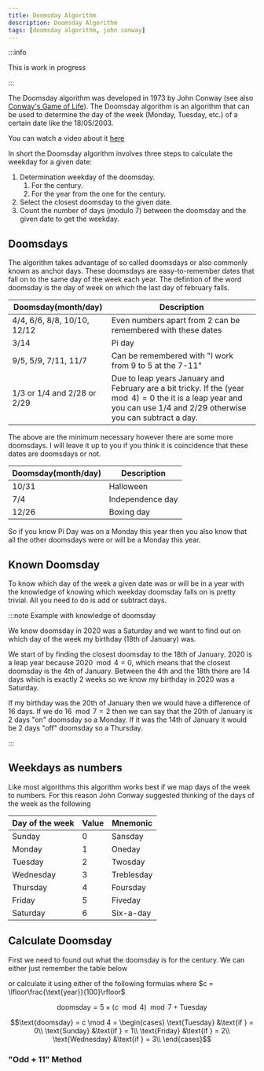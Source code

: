 ```yaml
---
title: Doomsday Algorithm
description: Doomsday Algorithm
tags: [doomsday algorithm, john conway]
---
```

:::info

This is work in progress

:::

The Doomsday algorithm was developed in 1973 by John Conway (see also [Conway's Game of Life](https://en.wikipedia.org/wiki/Conway%27s_Game_of_Life)). The Doomsday algorithm is an algorithm that can be used to determine the day of the week (Monday, Tuesday, etc.) of a certain date like the 18/05/2003.

You can watch a video about it [here](https://www.youtube.com/watch?v=z2x3SSBVGJU&t=0s)

In short the Doomsday algorithm involves three steps to calculate the weekday for a given date:

1. Determination weekday of the doomsday.
   1. For the century.
   2. For the year from the one for the century.
2. Select the closest doomsday to the given date.
3. Count the number of days (modulo 7) between the doomsday and the given date to get the weekday.

## Doomsdays

The algorithm takes advantage of so called doomsdays or also commonly known as anchor days. These doomsdays are easy-to-remember dates that fall on to the same day of the week each year. The defintion of the word doomsday is the day of week on which the last day of february falls.

| Doomsday(month/day)         | Description                                                                                                                                                                   |
| --------------------------- | ----------------------------------------------------------------------------------------------------------------------------------------------------------------------------- |
| 4/4, 6/6, 8/8, 10/10, 12/12 | Even numbers apart from 2 can be remembered with these dates                                                                                                                  |
| 3/14                        | Pi day                                                                                                                                                                        |
| 9/5, 5/9, 7/11, 11/7        | Can be remembered with "I work from 9 to 5 at the 7-11"                                                                                                                       |
| 1/3 or 1/4 and 2/28 or 2/29 | Due to leap years January and February are a bit tricky. If the $(\text{year}\mod 4) = 0$ the it is a leap year and you can use 1/4 and 2/29 otherwise you can subtract a day. |

The above are the minimum necessary however there are some more doomsdays. I will leave it up to you if you think it is coincidence that these dates are doomsdays or not.

| Doomsday(month/day) | Description      |
| ------------------- | ---------------- |
| 10/31               | Halloween        |
| 7/4                 | Independence day |
| 12/26               | Boxing day       |

So if you know Pi Day was on a Monday this year then you also know that all the other doomsdays were or will be a Monday this year.

## Known Doomsday

To know which day of the week a given date was or will be in a year with the knowledge of knowing which weekday doomsday falls on is pretty trivial. All you need to do is add or subtract days.

:::note Example with knowledge of doomsday

We know doomsday in 2020 was a Saturday and we want to find out on which day of the week my birthday (18th of January) was.

We start of by finding the closest doomsday to the 18th of January. 2020 is a leap year because $2020 \mod 4 = 0$, which means that the closest doomsday is the 4th of January. Between the 4th and the 18th there are 14 days which is exactly 2 weeks so we know my birthday in 2020 was a Saturday.

If my birthday was the 20th of January then we would have a difference of 16 days. If we do $16 \mod 7 = 2$ then we can say that the 20th of January is 2 days "on" doomsday so a Monday. If it was the 14th of January it would be 2 days "off" doomsday so a Thursday.

:::

## Weekdays as numbers

Like most algorithms this algorithm works best if we map days of the week to numbers. For this reason John Conway suggested thinking of the days of the week as the following

| Day of the week | Value | Mnemonic   |
| --------------- | ----- | ---------- |
| Sunday          | 0     | Sansday    |
| Monday          | 1     | Oneday     |
| Tuesday         | 2     | Twosday    |
| Wednesday       | 3     | Treblesday |
| Thursday        | 4     | Foursday   |
| Friday          | 5     | Fiveday    |
| Saturday        | 6     | Six-a-day  |

## Calculate Doomsday

First we need to found out what the doomsday is for the century. We can either just remember the table below

or calculate it using either of the following formulas where $c = \lfloor\frac{\text{year}}{100}\rfloor$

$$\text{doomsday} = 5 \times (c \mod 4) \mod 7 + \text{Tuesday}$$

$$\text{doomsday} = c \mod 4 =
 \begin{cases}
 \text{Tuesday} &\text{if } = 0\\
 \text{Sunday} &\text{if } = 1\\
 \text{Friday} &\text{if } = 2\\
 \text{Wednesday} &\text{if } = 3\\
 \end{cases}$$

### "Odd + 11" Method
